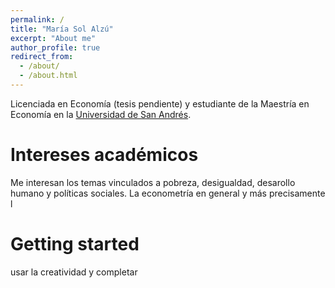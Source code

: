 ```yaml
---
permalink: /
title: "María Sol Alzú"
excerpt: "About me"
author_profile: true
redirect_from: 
  - /about/
  - /about.html
---
```


Licenciada en Economía (tesis pendiente) y estudiante de la Maestría en Economía en la [Universidad de San Andrés](https://udesa.edu.ar/departamento-de-economia). 

Intereses académicos
======
Me interesan los temas vinculados a pobreza, desigualdad, desarollo humano y políticas sociales. La econometría en general y más precisamente l

Getting started
======
usar la creatividad y completar
